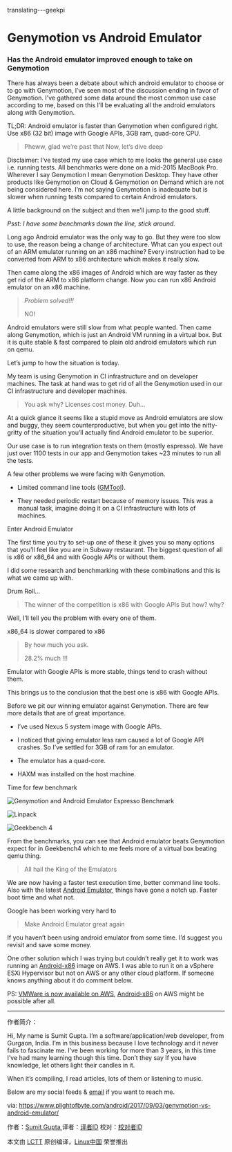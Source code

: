 translating---geekpi

Genymotion vs Android Emulator
============================================================

### Has the Android emulator improved enough to take on Genymotion


There has always been a debate about which android emulator to choose or to go with Genymotion, I’ve seen most of the discussion ending in favor of Genymotion.
I’ve gathered some data around the most common use case according to me, based on this I’ll be evaluating all the android emulators along with Genymotion.

TL;DR: Android emulator is faster than Genymotion when configured right.
Use x86 (32 bit) image with Google APIs, 3GB ram, quad-core CPU.

> Pheww, glad we’re past that
> Now, let’s dive deep

Disclaimer: I’ve tested my use case which to me looks the general use case i.e. running tests. All benchmarks were done on a mid-2015 MacBook Pro.
Wherever I say Genymotion I mean Genymotion Desktop. They have other products like Genymotion on Cloud & Genymotion on Demand which are not being considered here.
I’m not saying Genymotion is inadequate but is slower when running tests compared to certain Android emulators.

A little background on the subject and then we’ll jump to the good stuff.

 _Psst: I have some benchmarks down the line, stick around._ 

Long ago Android emulator was the only way to go. But they were too slow to use, the reason being a change of architecture.
What can you expect out of an ARM emulator running on an x86 machine? Every instruction had to be converted from ARM to x86 architecture which makes it really slow.

Then came along the x86 images of Android which are way faster as they get rid of the ARM to x86 platform change.
Now you can run x86 Android emulator on an x86 machine.

> _Problem solved!!!_ 
> 
> NO!

Android emulators were still slow from what people wanted.
Then came along Genymotion, which is just an Android VM running in a virtual box. But it is quite stable & fast compared to plain old android emulators which run on qemu.

Let’s jump to how the situation is today.

My team is using Genymotion in CI infrastructure and on developer machines. The task at hand was to get rid of all the Genymotion used in our CI infrastructure and developer machines.

> You ask why?
> Licenses cost money. Duh…

At a quick glance it seems like a stupid move as Android emulators are slow and buggy, they seem counterproductive, but when you get into the nitty-gritty of the situation you’ll actually find Android emulator to be superior.

Our use case is to run integration tests on them (mostly espresso).
We have just over 1100 tests in our app and Genymotion takes ~23 minutes to run all the tests.

A few other problems we were facing with Genymotion.

*   Limited command line tools ([GMTool][1]).

*   They needed periodic restart because of memory issues. This was a manual task, imagine doing it on a CI infrastructure with lots of machines.

Enter Android Emulator

The first time you try to set-up one of these it gives you so many options that you’ll feel like you are in Subway restaurant.
The biggest question of all is x86 or x86_64 and with Google APIs or without them.

I did some research and benchmarking with these combinations and this is what we came up with.

Drum Roll…

> The winner of the competition is x86 with Google APIs
> But how? why?

Well, I’ll tell you the problem with every one of them.

x86_64 is slower compared to x86

> By how much you ask.
> 
> 28.2% much !!!

Emulator with Google APIs is more stable, things tend to crash without them.

This brings us to the conclusion that the best one is x86 with Google APIs.

Before we pit our winning emulator against Genymotion. There are few more details that are of great importance.

*   I’ve used Nexus 5 system image with Google APIs.

*   I noticed that giving emulator less ram caused a lot of Google API crashes. So I’ve settled for 3GB of ram for an emulator.

*   The emulator has a quad-core.

*   HAXM was installed on the host machine.

Time for few benchmark

![Genymotion and Android Emulator Espresso Benchmark](https://d33wubrfki0l68.cloudfront.net/5ffb16e99dbccd5f6e4848d7a1b6b92646fea15f/1356a/assets/images/genymotion-vs-android-emulator/espressobenchmark.png)

![Linpack](https://d33wubrfki0l68.cloudfront.net/e5c28d737abf8dee69333f83657928c362157b4e/ede85/assets/images/genymotion-vs-android-emulator/linpack.png)

![Geekbench 4](https://d33wubrfki0l68.cloudfront.net/b5af78db6d6eddd090d601fcf32c11e7622759f0/b00c1/assets/images/genymotion-vs-android-emulator/geekbench4.png)

From the benchmarks, you can see that Android emulator beats Genymotion expect for in Geekbench4 which to me feels more of a virtual box beating qemu thing.

> All hail the King of the Emulators

We are now having a faster test execution time, better command line tools. Also with the latest [Android Emulator][2], things have gone a notch up. Faster boot time and what not.

Google has been working very hard to

> Make Android Emulator great again

If you haven’t been using android emulator from some time. I’d suggest you revisit and save some money.

One other solution which I was trying but couldn’t really get it to work was running an [Android-x86][3] image on AWS.
I was able to run it on a vSphere ESXi Hypervisor but not on AWS or any other cloud platform. If someone knows anything about it do comment below.

PS: [VMWare is now available on AWS][4], [Android-x86][5] on AWS might be possible after all.

--------------------------------------------------------------------------------

作者简介：

Hi, My name is Sumit Gupta. I’m a software/application/web developer, from Gurgaon, India.
I’m in this business because I love technology and it never fails to fascinate me. I’ve been working for more than 3 years, in this time I’ve had many learning though this time. Don’t they say If you have knowledge, let others light their candles in it.

When it’s compiling, I read articles, lots of them or listening to music.

Below are my social feeds & [email][6] if you want to reach me.

via: https://www.plightofbyte.com/android/2017/09/03/genymotion-vs-android-emulator/

作者：[Sumit Gupta ][a]
译者：[译者ID](https://github.com/译者ID)
校对：[校对者ID](https://github.com/校对者ID)

本文由 [LCTT](https://github.com/LCTT/TranslateProject) 原创编译，[Linux中国](https://linux.cn/) 荣誉推出

[a]:https://www.plightofbyte.com/about-me
[1]:https://docs.genymotion.com/Content/04_Tools/GMTool/GMTool.htm
[2]:https://developer.android.com/studio/releases/emulator.html
[3]:http://www.android-x86.org/
[4]:https://aws.amazon.com/vmware/
[5]:http://www.android-x86.org/
[6]:thesumitgupta@outlook.com
